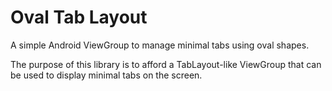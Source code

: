 # Oval Tab Layout
A simple Android ViewGroup to manage minimal tabs using oval shapes.

The purpose of this library is to afford a TabLayout-like ViewGroup that can be used to display minimal tabs on the screen.
